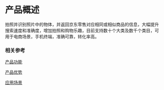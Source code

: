 #  产品概述

拍照并识别照片中的物体，并返回京东零售对应相同或相似商品的信息，大幅提升搜索速度和准确度，增加拍照和购物乐趣，目前支持数十个大类及数千个类目，可用于电商场景，手机终端，准确可靠，转化率高。

### 相关参考
[产品功能](Features.md)

[产品优势](Benefits.md)

[应用场景](Application-Scenarios.md)
